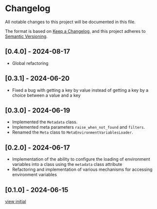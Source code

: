 # Changelog

All notable changes to this project will be documented in this file.

The format is based on [Keep a Changelog](https://keepachangelog.com/en/1.0.0/),
and this project adheres to [Semantic Versioning](https://semver.org/spec/v2.0.0.html).

## [0.4.0] - 2024-08-17
- Global refactoring

## [0.3.1] - 2024-06-20
- Fixed a bug with getting a key by value instead of getting a key by a choice between a value and a key

## [0.3.0] - 2024-06-19
- Implemented the `Metadata` class.
- Implemented meta parameters `raise_when_not_found` and `filters`.
- Renamed the `Meta` class to `MetaEnvironmentVariablesLoader`.

## [0.2.0] - 2024-06-17
- Implementation of the ability to configure the loading of environment variables into a class using the `metadata` class attribute
- Refactoring and implementation of various mechanisms for accessing environment variables

## [0.1.0] - 2024-06-15
[view initial](https://github.com/pkeorley/python-lenv/commits/v0.1.0)